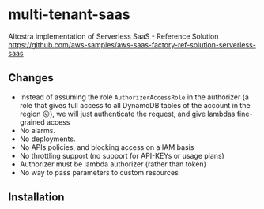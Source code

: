 # multi-tenant-saas
Altostra implementation of Serverless SaaS -
Reference Solution https://github.com/aws-samples/aws-saas-factory-ref-solution-serverless-saas

## Changes

- Instead of assuming the role `AuthorizerAccessRole` in the authorizer (a role that gives
full access to all DynamoDB tables of the account in the region 😖), we will just
authenticate the request, and give lambdas fine-grained access
- No alarms. 
- No deployments.
- No APIs policies, and blocking access on a IAM basis
- No throttling support (no support for API-KEYs or usage plans)
- Authorizer must be lambda authorizer (rather than token)
- No way to pass parameters to custom resources

## Installation


